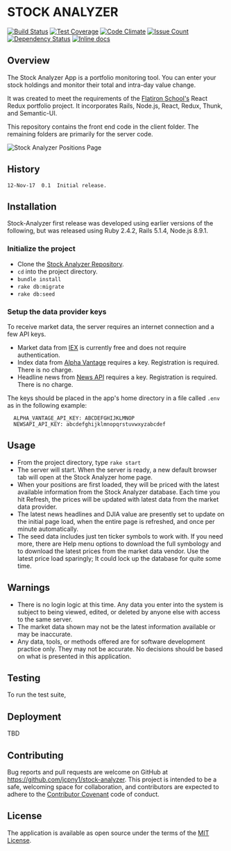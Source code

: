 # STOCK ANALYZER

[![Build Status](https://api.travis-ci.org/jcpny1/stock-analyzer.svg?branch=master)](http://travis-ci.org/jcpny1/stock-analyzer)
[![Test  Coverage](https://codeclimate.com/github/jcpny1/stock-analyzer/badges/coverage.svg)](https://codeclimate.com/github/jcpny1/stock-analyzer/coverage)
[![Code Climate](https://codeclimate.com/github/jcpny1/stock-analyzer/badges/gpa.svg)](https://codeclimate.com/github/jcpny1/stock-analyzer)
[![Issue Count](https://codeclimate.com/github/jcpny1/stock-analyzer/badges/issue_count.svg)](https://codeclimate.com/github/jcpny1/stock-analyzer)
[![Dependency Status](https://gemnasium.com/badges/github.com/jcpny1/stock-analyzer.svg)](https://gemnasium.com/github.com/jcpny1/stock-analyzer)
[![Inline docs](http://inch-ci.org/github/jcpny1/stock-analyzer.svg)](http://inch-ci.org/github/jcpny1/stock-analyzer)

## Overview

The Stock Analyzer App is a portfolio monitoring tool. You can enter your stock holdings and monitor their total and intra-day value change.

It was created to meet the requirements of the [Flatiron School's](https://flatironschool.com/) React Redux portfolio project. It incorporates Rails, Node.js, React, Redux, Thunk, and Semantic-UI.

This repository contains the front end code in the client folder. The remaining folders are primarily for the server code.

![Stock Analyzer Positions Page](https://github.com/jcpny1/stock-analyzer/blob/master/Screenshot-2017-11-12%20StockAnalyzer.png?raw=true "Stock Analyzer Positions Page")

## History
```
12-Nov-17  0.1  Initial release.  
```

## Installation

Stock-Analyzer first release was developed using earlier versions of the following, but was released using Ruby 2.4.2, Rails 5.1.4, Node.js 8.9.1.

### Initialize the project
* Clone the [Stock Analyzer Repository](https://github.com/jcpny1/stock-analyzer).
* `cd` into the project directory.
* `bundle install`
* `rake db:migrate`
* `rake db:seed`

### Setup the data provider keys
To receive market data, the server requires an internet connection and a few API keys.
* Market data from [IEX](https://iextrading.com/) is currently free and does not require authentication.
* Index data from [Alpha Vantage](https://www.alphavantage.co/) requires a key. Registration is required. There is no charge.
* Headline news from [News API](https://newsapi.org/) requires a key. Registration is required. There is no charge.

The keys should be placed in the app's home directory in a file called `.env` as in the following example:
```
  ALPHA_VANTAGE_API_KEY: ABCDEFGHIJKLMNOP
  NEWSAPI_API_KEY: abcdefghijklmnopqrstuvwxyzabcdef
```

## Usage

* From the project directory, type `rake start`
* The server will start. When the server is ready, a new default browser tab will open at the Stock Analyzer home page.
* When your positions are first loaded, they will be priced with the latest available information from the Stock Analyzer database. Each time you hit Refresh, the prices will be updated with latest data from the market data provider.
* The latest news headlines and DJIA value are presently set to update on the initial page load, when the entire page is refreshed, and once per minute automatically.
* The seed data includes just ten ticker symbols to work with. If you need more, there are Help menu options to download the full symbology and to download the latest prices from the market data vendor. Use the latest price load sparingly; It could lock up the database for quite some time.

## Warnings

* There is no login logic at this time. Any data you enter into the system is subject to being viewed, edited, or deleted by anyone else with access to the same server.
* The market data shown may not be the latest information available or may be inaccurate.
* Any data, tools, or methods offered are for software development practice only. They may not be accurate. No decisions should be based on what is presented in this application.

## Testing

To run the test suite,

## Deployment

TBD

## Contributing

Bug reports and pull requests are welcome on GitHub at https://github.com/jcpny1/stock-analyzer. This project is intended to be a safe, welcoming space for collaboration, and contributors are expected to adhere to the [Contributor Covenant](http://contributor-covenant.org) code of conduct.

## License

The application is available as open source under the terms of the [MIT License](http://opensource.org/licenses/MIT).
